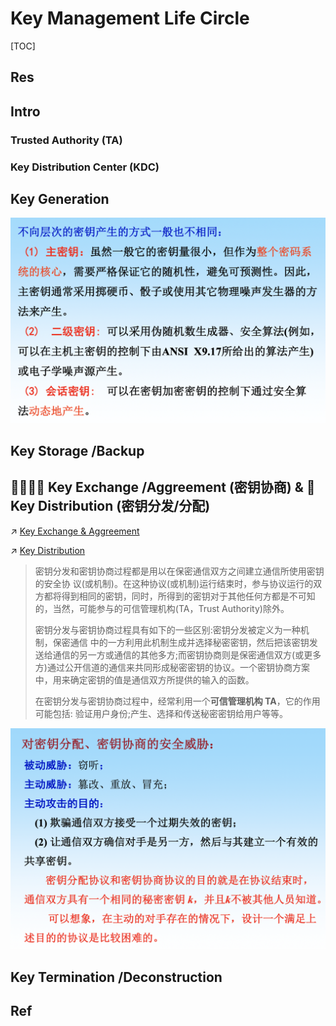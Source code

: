 # Key Management Life Circle

[TOC]



## Res


## Intro

### Trusted Authority (TA)



### Key Distribution Center (KDC)



## Key Generation

![](../../../../../Assets/Pics/Screenshot%202023-05-24%20at%203.02.12%20PM.png)



## Key Storage /Backup



## 🫱🏻‍🫲🏿 Key Exchange /Aggreement (密钥协商) &  🚚 Key Distribution (密钥分发/分配)
↗ [Key Exchange & Aggreement](Key%20Exchange%20&%20Aggreement/Key%20Exchange%20&%20Aggreement.md)

↗ [Key Distribution](Key%20Distribution/Key%20Distribution.md)


> 密钥分发和密钥协商过程都是用以在保密通信双方之间建立通信所使用密钥的安全协 议(或机制)。在这种协议(或机制)运行结束时，参与协议运行的双方都将得到相同的密钥，同时，所得到的密钥对于其他任何方都是不可知的，当然，可能参与的可信管理机构(TA，Trust Authority)除外。
> 
> 密钥分发与密钥协商过程具有如下的一些区别:密钥分发被定义为一种机制，保密通信 中的一方利用此机制生成并选择秘密密钥，然后把该密钥发送给通信的另一方或通信的其他多方;而密钥协商则是保密通信双方(或更多方)通过公开信道的通信来共同形成秘密密钥的协议。一个密钥协商方案中，用来确定密钥的值是通信双方所提供的输入的函数。
> 
> 在密钥分发与密钥协商过程中，经常利用一个**可信管理机构 TA**，它的作用可能包括: 验证用户身份;产生、选择和传送秘密密钥给用户等等。


![](../../../../../Assets/Pics/Screenshot%202023-05-24%20at%203.12.31%20PM.png)




## Key Termination /Deconstruction


## Ref

